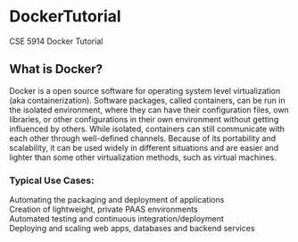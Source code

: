# DockerTutorial
CSE 5914 Docker Tutorial

## What is Docker?
Docker is a open source software for operating system level virtualization (aka containerization). Software packages, called containers, can be run in the isolated environment, where they can have their configuration files, own libraries, or other configurations in their own environment without getting influenced by others. While isolated, containers can still communicate with each other through well-defined channels. Because of its portability and scalability, it can be used widely in different situations and are easier and lighter than some other virtualization methods, such as virtual machines.

### Typical Use Cases:
Automating the packaging and deployment of applications<br>
Creation of lightweight, private PAAS environments<br>
Automated testing and continuous integration/deployment<br>
Deploying and scaling web apps, databases and backend services<br>
